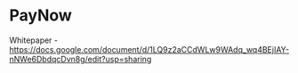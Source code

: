 # PayNow

Whitepaper - https://docs.google.com/document/d/1LQ9z2aCCdWLw9WAdq_wq4BEjIAY-nNWe6DbdqcDvn8g/edit?usp=sharing

